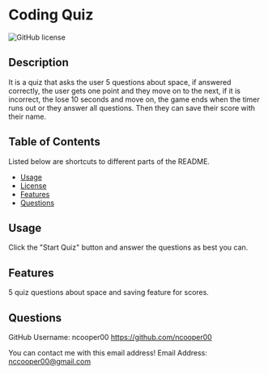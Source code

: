 # Coding Quiz
                
![GitHub license](https://img.shields.io/badge/license-MIT-blue)
                
## Description
                        
It is a quiz that asks the user 5 questions about space, if answered correctly, the user gets one point and they move on to the next, if it is incorrect, the lose 10 seconds and move on, the game ends when the timer runs out or they answer all questions. Then they can save their score with their name.
                        
## Table of Contents
                        
Listed below are shortcuts to different parts of the README.
- [Usage](#usage)
- [License](#liscense)
- [Features](#features)
- [Questions](#questions)
                     
## Usage
                        
Click the "Start Quiz" button and answer the questions as best you can.
                        
## Features
                        
5 quiz questions about space and saving feature for scores.
                
## Questions
                
GitHub Username: ncooper00
https://github.com/ncooper00
                
You can contact me with this email address!
Email Address: nccooper00@gmail.com

